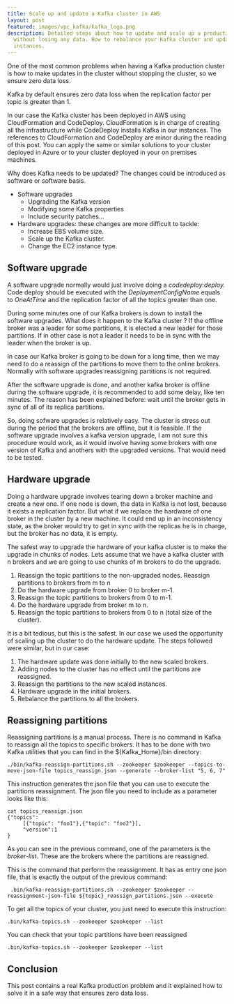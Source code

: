 ```yaml
---
title: Scale up and update a Kafka cluster in AWS
layout: post
featured: images/vpc_kafka/kafka_logo.png
description: Detailed steps about how to update and scale up a production Kafka cluster
  without losing any data. How to rebalance your Kafka cluster and update the broker
  instances.
---
```


One of the most common problems when having a Kafka production cluster is how to make updates in the cluster without stopping the cluster, so we ensure zero data loss. 

Kafka by default ensures zero data loss when the replication factor per topic is greater than 1. 

In our case the Kafka cluster has been deployed in AWS using CloudFormation and CodeDeploy. CloudFormation is in charge of creating all the infrastructure while CodeDeploy installs Kafka in our instances. The references to CloudFormation and CodeDeploy are minor during the reading of this post. You can apply the same or similar solutions to your cluster deployed in Azure or to your cluster deployed in your on premises machines.

Why does Kafka needs to be updated? The changes could be introduced as software or software basis. 
* Software upgrades
    * Upgrading the Kafka version
    * Modifying some Kafka properties
    * Include security patches...
* Hardware upgrades: these changes are more difficult to tackle:
    * Increase EBS volume size.
    * Scale up the Kafka cluster.
    * Change the EC2 instance type. 

## Software upgrade
A software upgrade normally would just involve doing a *codedeploy:deploy.* Code deploy should be executed with the *DeploymentConfigName* equals to *OneAtTime* and the replication factor of all the topics greater than one.

During some minutes one of our Kafka brokers is down to install the software upgrades. What does it happen to the Kafka cluster ? If the offline broker was a leader for some partitions, it is elected a new leader for those partitions. If in other case is not a leader it needs to be in sync with the leader when the broker is up. 

In case our Kafka broker is going to be down for a long time, then we may need to do a reassign of the partitions to move them to the online brokers. Normally with software upgrades reassigning partitions is not required.

After the software upgrade is done, and another kafka broker is offline during the software upgrade, it is recommended to add some delay, like ten minutes. The reason has been explained before: wait until the broker gets in sync of all of its replica partitions. 

So, doing sofware upgrades is relatively easy. The cluster is stress out during the period that the brokers are offline, but it is feasible. If the software upgrade involves a kafka version upgrade, I am not sure this procedure would work, as it would involve having some brokers with one version of Kafka and anothers with the upgraded versions. That would need to be tested.

## Hardware upgrade
Doing a hardware upgrade involves tearing down a broker machine and create a new one. If one node is down, the data in Kafka is not lost, because it exists a replication factor. But what if we replace the hardware of one broker in the cluster by a new machine. It could end up in an inconsistency state, as the broker would try to get in sync with the replicas he is in charge, but the broker has no data, it is empty.

The safest way to upgrade the hardware of your kafka cluster is to make the upgrade in chunks of nodes. Lets assume that we have a kafka cluster with n brokers and we are going to use chunks of m brokers to do the upgrade.
1. Reassign the topic partitions to the non-upgraded nodes. Reassign partitions to brokers from  m to n
2. Do the hardware upgrade from broker 0 to broker m-1.
3. Reassign the topic partitions to brokers from 0 to  m-1.
4. Do the hardware upgrade from broker m to n.
5. Reassign the topic partitions to brokers from 0 to  n (total size of the cluster).

It is a bit tedious, but this is the safest. In our case we used the opportunity of scaling up the cluster to do the hardware update. The steps followed were similar, but in our case:
1. The hardware update was done initially to the new scaled brokers.
2. Adding nodes to the cluster has no effect until the partitions are reassigned.
3. Reassign the partitions to the new scaled instances.
4. Hardware upgrade in the initial brokers.
5. Rebalance the partitions to all the brokers.

## Reassigning partitions
Reassigning partitions is a manual process. There is no command in Kafka to reassign all the topics to specific brokers. It has to be done with two Kafka utilities that you can find in the ${Kafka_Home}/bin directory:

```
./bin/kafka-reassign-partitions.sh --zookeeper $zookeeper --topics-to-move-json-file topics_reassign.json --generate --broker-list "5, 6, 7" 
```

This instruction generates the json file that you can use to execute the partitions reassignment. The json file you need to include as a parameter looks like this:

```
cat topics_reassign.json
{"topics":
     [{"topic": "foo1"},{"topic": "foo2"}],
     "version":1
}
```
As you can see in the previous command, one of the parameters is the *broker-list*. These are the brokers where the partitions are reassigned.

This is the command that perform the reassignment. It has as entry one json file, that is exactly the output of the previous command:
```
 .bin/kafka-reassign-partitions.sh --zookeeper $zookeeper --reassignment-json-file ${topic}_reassign_partitions.json --execute
```
To get all the topics of your cluster,  you just need to execute this instruction:
```
.bin/kafka-topics.sh --zookeeper $zookeeper --list
```

You can check that your topic partitions have been reassigned
```
.bin/kafka-topics.sh --zookeeper $zookeeper --list
```

## Conclusion
This post contains a real Kafka production problem and it explained how to solve it in a safe way that ensures zero data loss.